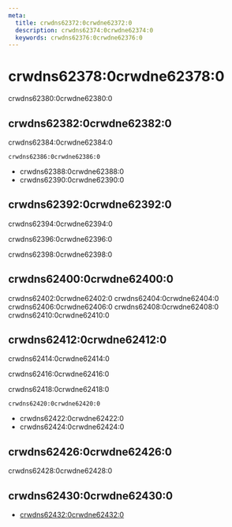 ```yaml
---
meta:
  title: crwdns62372:0crwdne62372:0
  description: crwdns62374:0crwdne62374:0
  keywords: crwdns62376:0crwdne62376:0
---
```


# crwdns62378:0crwdne62378:0
crwdns62380:0crwdne62380:0

<entry-ad />

## crwdns62382:0crwdne62382:0
crwdns62384:0crwdne62384:0

`crwdns62386:0crwdne62386:0`
- crwdns62388:0crwdne62388:0
- crwdns62390:0crwdne62390:0


## crwdns62392:0crwdne62392:0
crwdns62394:0crwdne62394:0

  crwdns62396:0crwdne62396:0

  crwdns62398:0crwdne62398:0

## crwdns62400:0crwdne62400:0
crwdns62402:0crwdne62402:0
<alert type="success">crwdns62404:0crwdne62404:0</alert>
<alert type="info">crwdns62406:0crwdne62406:0</alert>
<alert type="warning">crwdns62408:0crwdne62408:0</alert>
<alert type="error">crwdns62410:0crwdne62410:0</alert>

## crwdns62412:0crwdne62412:0
crwdns62414:0crwdne62414:0

  crwdns62416:0crwdne62416:0

  crwdns62418:0crwdne62418:0

  `crwdns62420:0crwdne62420:0`
  - crwdns62422:0crwdne62422:0
  - crwdns62424:0crwdne62424:0

## crwdns62426:0crwdne62426:0
crwdns62428:0crwdne62428:0

## crwdns62430:0crwdne62430:0
  - [crwdns62432:0crwdne62432:0]()

<doc-footer />
